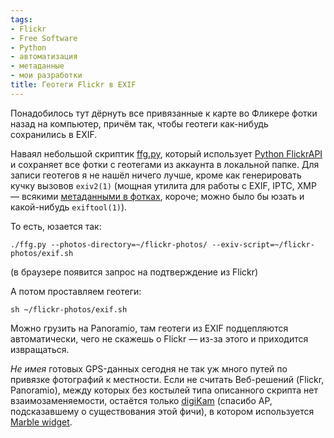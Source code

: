 ```yaml
---
tags:
- Flickr
- Free Software
- Python
- автоматизация
- метаданные
- мои разработки
title: Геотеги Flickr в EXIF
---
```


Понадобилось тут дёрнуть все привязанные к карте во Фликере фотки назад
на компьютер, причём так, чтобы геотеги как-нибудь сохранились в EXIF.

Наваял небольшой скриптик [ffg.py][], который использует [Python
FlickrAPI][] и сохраняет все фотки с геотегами из аккаунта в локальной
папке. Для записи геотегов я не нашёл ничего лучше, кроме как
генерировать кучку вызовов `exiv2(1)` (мощная утилита для работы с EXIF,
IPTC, XMP — всякими [метаданными в фотках][], короче; можно было бы
юзать и какой-нибудь `exiftool(1)`).

То есть, юзается так:

    ./ffg.py --photos-directory=~/flickr-photos/ --exiv-script=~/flickr-photos/exif.sh

(в браузере появится запрос на подтверждение из Flickr)

А потом проставляем геотеги:

    sh ~/flickr-photos/exif.sh

Можно грузить на Panoramio, там геотеги из EXIF подцепляются
автоматически, чего не скажешь о Flickr — из-за этого и приходится
извращаться.

*Не имея* готовых GPS-данных сегодня не так уж много путей по привязке
фотографий к местности. Если не считать Веб-решений (Flickr, Panoramio),
между которых без костылей типа описанного скрипта нет
взаимозаменяемости, остаётся только [digiKam][] (спасибо AP,
подсказавшему о существования этой фичи), в котором используется [Marble
widget][].

  [ffg.py]: http://github.com/dzhus/flickr-fetch-geotags/blob/master
  [Python FlickrAPI]: http://flickrapi.sourceforge.net/flickrapi.html
  [метаданными в фотках]: http://dzhus.org/blog/entry/using-tags
  [digiKam]: http://www.digikam.org/drupal/node/318
  [Marble widget]: http://edu.kde.org/marble/
